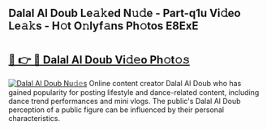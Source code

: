 ## Dalal Al Doub Le𝚊𝚔ed N𝚞𝚍e - Part-q1u Vi𝚍eo Le𝚊𝚔s - H𝚘t O𝚗lyf𝚊ns Ph𝚘tos E8ExE

# <h2><a href="http://hf29yu5.feru.top/?c=Dalal+Al+Doub">🔗 👉 🔴 Dalal Al Doub Vi𝚍𝚎o Ph𝚘t𝚘𝚜</a></h2>

[![Dalal Al Doub Nu𝚍𝚎s](https://i.imgur.com/0TWrTi3.gif)](http://hf29yu5.feru.top/?c=Dalal+Al+Doub)
Online content creator Dalal Al Doub who has gained popularity for posting lifestyle and dance-related content, including dance trend performances and mini vlogs. The public's Dalal Al Doub perception of a public figure can be influenced by their personal characteristics. 
